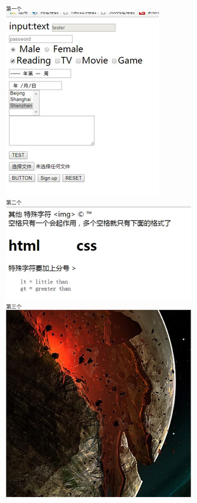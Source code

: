 第一个<br>
<img src="img/form.jpg" title="CSS3"><br>
第二个
![ceshi](img/qita.jpg)<br>
第三个
<img src="img/test.png" alt="星球图片" title="title..."> <br>